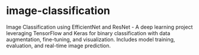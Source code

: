 # image-classification
Image Classification using EfficientNet and ResNet - A deep learning project leveraging TensorFlow and Keras for binary classification with data augmentation, fine-tuning, and visualization. Includes model training, evaluation, and real-time image prediction.
